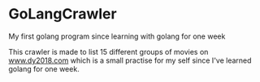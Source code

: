 # GoLangCrawler
My first golang program since learning with golang for one week

This crawler is made to list 15 different groups of movies on www.dy2018.com which is a small practise for my self since I've learned golang for one week.
